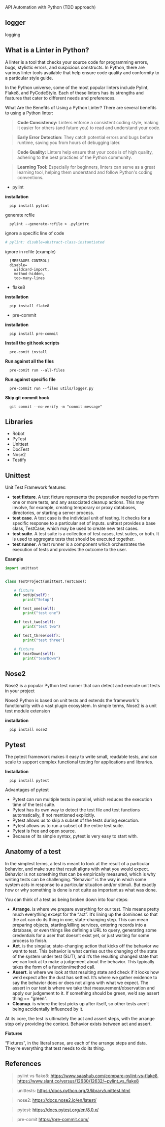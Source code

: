 API Automation with Python (TDD approach)

## logger

logging

## What is a Linter in Python?

A linter is a tool that checks your source code for programming errors, bugs, stylistic errors, and suspicious constructs. In Python, there are various linter tools available that help ensure code quality and conformity to a particular style guide.

In the Python universe, some of the most popular linters include Pylint, Flake8, and PyCodeStyle. Each of these linters has its strengths and features that cater to different needs and preferences.

What Are the Benefits of Using a Python Linter?
There are several benefits to using a Python linter:

> **Code Consistency:** Linters enforce a consistent coding style, making it easier for others (and future you) to read and understand your code.

> **Early Error Detection:** They catch potential errors and bugs before runtime, saving you from hours of debugging later.

> **Code Quality:** Linters help ensure that your code is of high quality, adhering to the best practices of the Python community.

> **Learning Tool:** Especially for beginners, linters can serve as a great learning tool, helping them understand and follow Python's coding conventions.

* pylint

**installation**

```shell
  pip install pylint
```
generate rcfile
```shell
  pylint --generate-rcfile > .pylintrc
```
ignore a specific line of code
```python
# pylint: disable=abstract-class-instantiated
```
ignore in rcfile (example)
```editorconfig
  [MESSAGES CONTROL]
  disable=
    wildcard-import,
    method-hidden,
    too-many-lines
```

* flake8

**installation**
```shell
  pip install flake8
```

* pre-commit

**installation**

```shell
  pip install pre-commit
```

**Install the git hook scripts**
```shell
  pre-comit install
```

**Run against all the files**
```shell
  pre-comit run --all-files
```
**Run against specific file**
```shell
  pre-commit run --files utils/logger.py
```

**Skip git commit hook**
```shell
  git commit --no-verify -m "commit message"
```

## Libraries

* Robot
* PyTest
* Unittest
* DocTest
* Nose2
* Testify

## Unittest
Unit Test Framework features:

- **test fixture**. A test fixture represents the preparation needed to perform one or more tests, and any associated cleanup actions. This may involve, for example, creating temporary or proxy databases, directories, or starting a server process.
- **test case**. A test case is the individual unit of testing. It checks for a specific response to a particular set of inputs. unittest provides a base class, TestCase, which may be used to create new test cases.
- **test suite**. A test suite is a collection of test cases, test suites, or both. It is used to aggregate tests that should be executed together.
- **test runner**. A test runner is a component which orchestrates the execution of tests and provides the outcome to the user.

**Example**
```python
import unittest


class TestProject(unittest.TestCase):

    # fixture
    def setUp(self):
        print("Setup")

    def test_one(self):
        print("test one")

    def test_two(self):
        print("test two")

    def test_three(self):
        print("test three")

    # fixture
    def tearDown(self):
        print("tearDown")
```
## Nose2

Nose2 is a popular Python test runner that can detect and execute unit tests in your project

Nose2 Python is based on unit tests and extends the framework's functionality with a vast plugin ecosystem. In simple terms, Nose2 is a unit test module extension

**installation**

```shell
  pip install nose2
```

## Pytest

The pytest framework makes it easy to write small, readable tests, and can scale to support complex functional testing for applications and libraries.

**Installation**

```shell
  pip install pytest
```

Advantages of pytest

* Pytest can run multiple tests in parallel, which reduces the execution time of the test suite.
* Pytest has its own way to detect the test file and test functions automatically, if not mentioned explicitly.
* Pytest allows us to skip a subset of the tests during execution.
* Pytest allows us to run a subset of the entire test suite.
* Pytest is free and open source.
* Because of its simple syntax, pytest is very easy to start with.

## Anatomy of a test

In the simplest terms, a test is meant to look at the result of a particular behavior, and make sure that result aligns with what you would expect. Behavior is not something that can be empirically measured, which is why writing tests can be challenging.
“Behavior” is the way in which some system acts in response to a particular situation and/or stimuli. But exactly how or why something is done is not quite as important as what was done.

You can think of a test as being broken down into four steps:

* **Arrange**. is where we prepare everything for our test. This means pretty much everything except for the “act”. It’s lining up the dominoes so that the act can do its thing in one, state-changing step. This can mean preparing objects, starting/killing services, entering records into a database, or even things like defining a URL to query, generating some credentials for a user that doesn’t exist yet, or just waiting for some process to finish.
* **Act**. is the singular, state-changing action that kicks off the behavior we want to test. This behavior is what carries out the changing of the state of the system under test (SUT), and it’s the resulting changed state that we can look at to make a judgement about the behavior. This typically takes the form of a function/method call.
* **Assert**. is where we look at that resulting state and check if it looks how we’d expect after the dust has settled. It’s where we gather evidence to say the behavior does or does not aligns with what we expect. The assert in our test is where we take that measurement/observation and apply our judgement to it. If something should be green, we’d say assert thing == "green".
* **Cleanup**. is where the test picks up after itself, so other tests aren’t being accidentally influenced by it.

At its core, the test is ultimately the act and assert steps, with the arrange step only providing the context. Behavior exists between act and assert.

**Fixtures**

“Fixtures”, in the literal sense, are each of the arrange steps and data. They’re everything that test needs to do its thing.


## References

> pylint vs flake8: https://www.saashub.com/compare-pylint-vs-flake8, https://www.slant.co/versus/12630/12632/~pylint_vs_flake8

> unittests: https://docs.python.org/3/library/unittest.html

> nose2: https://docs.nose2.io/en/latest/

> pytest: https://docs.pytest.org/en/8.0.x/

> pre-comit https://pre-commit.com/
